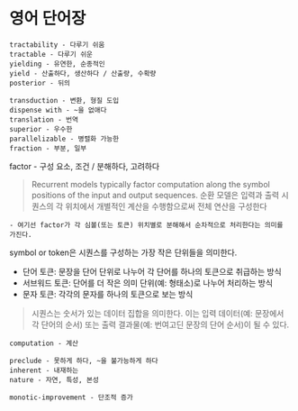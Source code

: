 # 영어 단어장

```
tractability - 다루기 쉬움
tractable - 다루기 쉬운
yielding - 유연한, 순종적인
yield - 산출하다, 생산하다 / 산출량, 수확량
posterior - 뒤의
```

```
transduction - 변환, 형질 도입
dispense with - ~을 없애다
translation - 번역
superior - 우수한
parallelizable - 병렬화 가능한
fraction - 부분, 일부
```

factor - 구성 요소, 조건 / 분해하다, 고려하다

> Recurrent models typically factor computation along the symbol positions of the input and output sequences.
> 순환 모델은 입력과 출력 시퀀스의 각 위치에서 개별적인 계산을 수행함으로써 전체 연산을 구성한다

    - 여기선 factor가 각 심볼(또는 토큰) 위치별로 분해해서 순차적으로 처리한다는 의미를 가진다.

symbol or token은 시퀀스를 구성하는 가장 작은 단위들을 의미한다.

- 단어 토큰: 문장을 단어 단위로 나누어 각 단어를 하나의 토큰으로 취급하는 방식
- 서브워드 토큰: 단어를 더 작은 의미 단위(예: 형태소)로 나누어 처리하는 방식
- 문자 토큰: 각각의 문자를 하나의 토큰으로 보는 방식

> 시퀀스는 숫서가 있는 데이터 집합을 의미한다. 이는 입력 데이터(예: 문장에서 각 단어의 순서) 또는 출력 결과물(예: 번여고딘 문장의 단어 순서)이 될 수 있다.

```
computation - 계산
```

```
preclude - 못하게 하다, ~을 불가능하게 하다
inherent - 내재하는
nature - 자연, 특성, 본성
```

```
monotic-improvement - 단조적 증가
```
